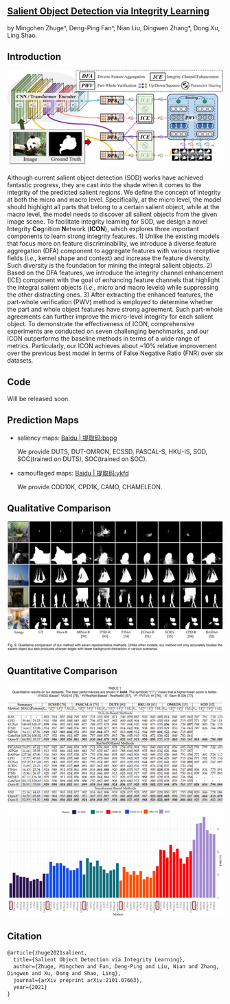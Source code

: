 ## [Salient Object Detection via Integrity Learning](https://arxiv.org/pdf/2101.07663.pdf)
by Mingchen Zhuge^, Deng-Ping Fan^, Nian Liu, Dingwen Zhang*, Dong Xu, Ling Shao.

## Introduction
![framework](framework_new.png) 

Although current salient object detection (SOD) works have achieved fantastic progress, they are cast into the shade when it comes to the integrity of the predicted salient regions. We define the concept of integrity at both the micro and macro level. Specifically, at the micro level, the model should highlight all parts that belong to a certain salient object, while at the macro level, the model needs to discover all salient objects from the given image scene. To facilitate integrity learning for SOD, we design a novel **I**ntegrity **Co**gnition **N**etwork (**ICON**), which explores three important components to learn strong integrity features. 1) Unlike the existing models that focus more on feature discriminability, we introduce a  diverse feature aggregation (DFA) component to aggregate features with various receptive fields (*i.e.,* kernel shape and context) and increase the feature diversity. Such diversity is the foundation for mining the integral salient objects. 2) Based on the DFA features, we introduce the integrity channel enhancement (ICE) component with the goal of enhancing feature channels that highlight the integral salient objects (*i.e.,* micro and macro levels) while suppressing the other distracting ones. 3) After extracting the enhanced features, the part-whole verification (PWV) method is employed to determine whether the part and whole object features have strong agreement. Such part-whole agreements can further improve the micro-level integrity for each salient object. To demonstrate the effectiveness of ICON, comprehensive experiments are conducted on seven challenging benchmarks, and our ICON outperforms the baseline methods in terms of a wide range of metrics. Particularly, our ICON achieves about ~10% relative improvement over the previous best model in terms of False Negative Ratio (FNR) over six datasets.

## Code
Will be released soon.

## Prediction Maps
- saliency maps: [Baidu | 提取码:bopg](https://pan.baidu.com/s/19XV19I_0gfAjx2gwcweZcw) 

  We provide DUTS, DUT-OMRON, ECSSD, PASCAL-S, HKU-IS, SOD, SOC(trained on DUTS), SOC(trained on SOC). 
  
- camouflaged maps:  [Baidu | 提取码:ykfd](https://pan.baidu.com/s/1GHU712tkBDwfzPEfDeWT1A)

  We provide COD10K, CPD1K, CAMO, CHAMELEON.

## Qualitative Comparison
![result4](result_4.png) 

## Quantitative Comparison
![result1](result_1.png) 
![result2](result_2.png) 

## Citation
```
@article{zhuge2021salient,
  title={Salient Object Detection via Integrity Learning},
  author={Zhuge, Mingchen and Fan, Deng-Ping and Liu, Nian and Zhang, Dingwen and Xu, Dong and Shao, Ling},
  journal={arXiv preprint arXiv:2101.07663},
  year={2021}
}
```
